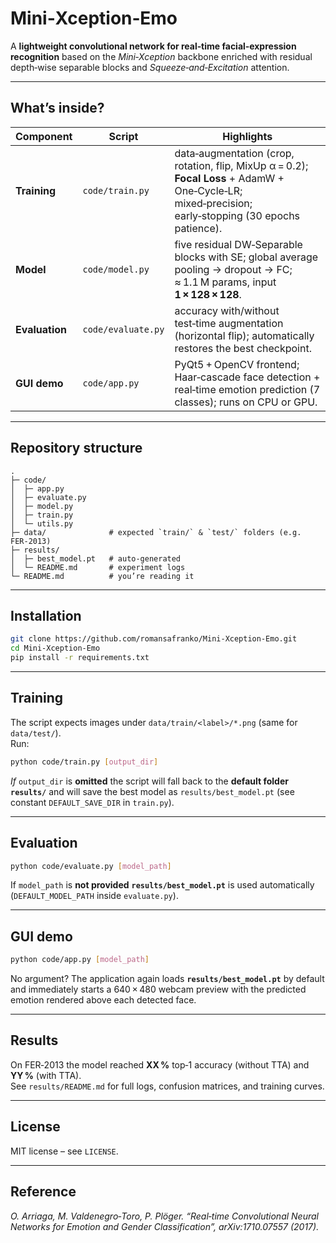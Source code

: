 
# Mini‑Xception‑Emo

A **lightweight convolutional network for real‑time facial‑expression recognition** based on the *Mini‑Xception* backbone enriched with residual depth‑wise separable blocks and *Squeeze‑and‑Excitation* attention.

---

## What’s inside?

| Component | Script | Highlights |
|-----------|--------|------------|
| **Training** | `code/train.py` | data‑augmentation (crop, rotation, flip, MixUp α = 0.2); **Focal Loss** + AdamW + One‑Cycle‑LR; mixed‑precision; early‑stopping (30 epochs patience). |
| **Model** | `code/model.py` | five residual DW‑Separable blocks with SE; global average pooling → dropout → FC; ≈ 1.1 M params, input **1 × 128 × 128**. |
| **Evaluation** | `code/evaluate.py` | accuracy with/without test‑time augmentation (horizontal flip); automatically restores the best checkpoint. |
| **GUI demo** | `code/app.py` | PyQt5 + OpenCV frontend; Haar‑cascade face detection + real‑time emotion prediction (7 classes); runs on CPU or GPU. |

---

## Repository structure

```text
.
├─ code/
│  ├─ app.py
│  ├─ evaluate.py
│  ├─ model.py
│  ├─ train.py
│  └─ utils.py
├─ data/              # expected `train/` & `test/` folders (e.g. FER‑2013)
├─ results/
│  ├─ best_model.pt   # auto‑generated
│  └─ README.md       # experiment logs
└─ README.md          # you’re reading it
```

---

## Installation

```bash
git clone https://github.com/romansafranko/Mini-Xception-Emo.git
cd Mini-Xception-Emo
pip install -r requirements.txt
```

---

## Training

The script expects images under `data/train/<label>/*.png` (same for `data/test/`).  
Run:

```bash
python code/train.py [output_dir]
```

*If* `output_dir` is **omitted** the script will fall back to the **default folder `results/`** and will save the best model as `results/best_model.pt` (see constant `DEFAULT_SAVE_DIR` in `train.py`).

---

## Evaluation

```bash
python code/evaluate.py [model_path]
```

If `model_path` is **not provided** **`results/best_model.pt`** is used automatically (`DEFAULT_MODEL_PATH` inside `evaluate.py`).

---

## GUI demo

```bash
python code/app.py [model_path]
```

No argument? The application again loads **`results/best_model.pt`** by default and immediately starts a 640 × 480 webcam preview with the predicted emotion rendered above each detected face.

---

## Results

On FER‑2013 the model reached **XX %** top‑1 accuracy (without TTA) and **YY %** (with TTA).  
See `results/README.md` for full logs, confusion matrices, and training curves.

---

## License

MIT license – see `LICENSE`.

---

## Reference

*O. Arriaga, M. Valdenegro‑Toro, P. Plöger. “Real‑time Convolutional Neural Networks for Emotion and Gender Classification”, arXiv:1710.07557 (2017).*
